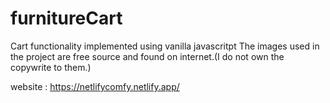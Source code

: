 # furnitureCart
Cart functionality implemented using vanilla javascritpt
The images used in the project are free source and found on internet.(I do not own the copywrite to them.)

website : https://netlifycomfy.netlify.app/
